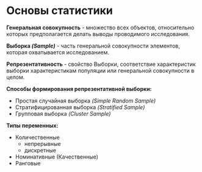 # Основы статистики

**Генеральная совокупность** - множество всех объектов, относительно которых предполагается 
делать выводы проводимого исследования.

**Выборка _(Sample)_** - часть генеральной совокупности элементов, которая охватывается исследованием.

**Репрезентативность** - свойство Выборки, соответствие характеристик выборки характеристикам популяции или 
генеральной совокупности в целом.

**Способы формирования репрезентативной выборки:**

- Простая случайная выборка _(Simple Random Sample)_
- Стратифицированная выборка _(Stratified Sample)_
- Групповая выборка _(Cluster Sample)_

**Типы переменных:**
 
 - Количественные
   - непрерывные
   - дискретные
 - Номинативные (Качественные)
 - Ранговые

